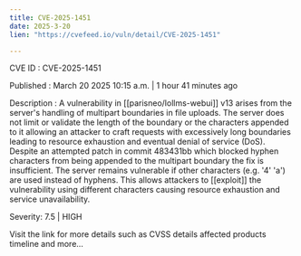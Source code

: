 ```yaml
---
title: CVE-2025-1451
date: 2025-3-20
lien: "https://cvefeed.io/vuln/detail/CVE-2025-1451"

---
```


CVE ID : CVE-2025-1451

Published :  March 20
2025
10:15 a.m. | 1 hour
41 minutes ago

Description : A vulnerability in [[parisneo/lollms-webui]] v13 arises from the server's handling of multipart boundaries in file uploads. The server does not limit or validate the length of the boundary or the characters appended to it
allowing an attacker to craft requests with excessively long boundaries
leading to resource exhaustion and eventual denial of service (DoS). Despite an attempted patch in commit 483431bb
which blocked hyphen characters from being appended to the multipart boundary
the fix is insufficient. The server remains vulnerable if other characters (e.g.
'4'
'a') are used instead of hyphens. This allows attackers to [[exploit]] the vulnerability using different characters
causing resource exhaustion and service unavailability.

Severity: 7.5 | HIGH

Visit the link for more details
such as CVSS details
affected products
timeline
and more...

